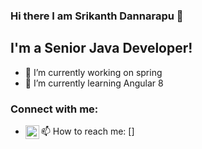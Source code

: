 ### Hi there I am Srikanth Dannarapu 👋

## I'm a Senior Java Developer!
- 🔭 I’m currently working on spring
- 🌱 I’m currently learning Angular 8

### Connect with me:
- 📫 How to reach me: [<img align="left" alt="srikanth-dannarapu-98a010165 | LinkedIn" width="22px" src="https://cdn.jsdelivr.net/npm/simple-icons@v3/icons/linkedin.svg" />]


